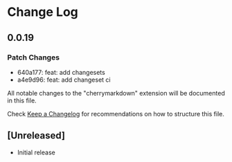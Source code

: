 # Change Log

## 0.0.19

### Patch Changes

- 640a177: feat: add changesets
- a4e9d96: feat: add changeset ci

All notable changes to the "cherrymarkdown" extension will be documented in this file.

Check [Keep a Changelog](http://keepachangelog.com/) for recommendations on how to structure this file.

## [Unreleased]

- Initial release
